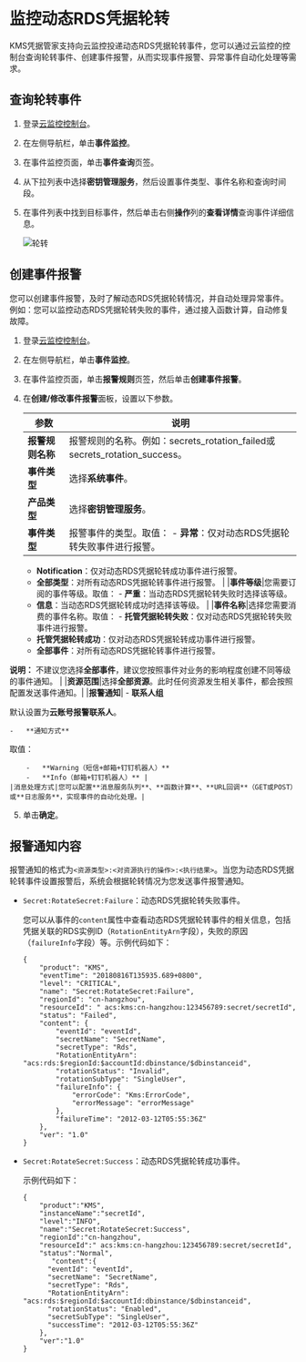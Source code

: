 # 监控动态RDS凭据轮转

KMS凭据管家支持向云监控投递动态RDS凭据轮转事件，您可以通过云监控的控制台查询轮转事件、创建事件报警，从而实现事件报警、异常事件自动化处理等需求。

## 查询轮转事件

1.  登录[云监控控制台](https://cms-intl.console.aliyun.com)。

2.  在左侧导航栏，单击**事件监控**。

3.  在事件监控页面，单击**事件查询**页签。

4.  从下拉列表中选择**密钥管理服务**，然后设置事件类型、事件名称和查询时间段。

5.  在事件列表中找到目标事件，然后单击右侧**操作**列的**查看详情**查询事件详细信息。

    ![轮转](https://static-aliyun-doc.oss-accelerate.aliyuncs.com/assets/img/zh-CN/1409808061/p201047.png)


## 创建事件报警

您可以创建事件报警，及时了解动态RDS凭据轮转情况，并自动处理异常事件。例如：您可以监控动态RDS凭据轮转失败的事件，通过接入函数计算，自动修复故障。

1.  登录[云监控控制台](https://cms-intl.console.aliyun.com)。

2.  在左侧导航栏，单击**事件监控**。

3.  在事件监控页面，单击**报警规则**页签，然后单击**创建事件报警**。

4.  在**创建/修改事件报警**面板，设置以下参数。

    |参数|说明|
    |--|--|
    |**报警规则名称**|报警规则的名称。例如：secrets\_rotation\_failed或secrets\_rotation\_success。|
    |**事件类型**|选择**系统事件**。|
    |**产品类型**|选择**密钥管理服务**。|
    |**事件类型**|报警事件的类型。取值：    -   **异常**：仅对动态RDS凭据轮转失败事件进行报警。
    -   **Notification**：仅对动态RDS凭据轮转成功事件进行报警。
    -   **全部类型**：对所有动态RDS凭据轮转事件进行报警。 |
    |**事件等级**|您需要订阅的事件等级。取值：    -   **严重**：当动态RDS凭据轮转失败时选择该等级。
    -   **信息**：当动态RDS凭据轮转成功时选择该等级。 |
    |**事件名称**|选择您需要消费的事件名称。取值：    -   **托管凭据轮转失败**：仅对动态RDS凭据轮转失败事件进行报警。
    -   **托管凭据轮转成功**：仅对动态RDS凭据轮转成功事件进行报警。
    -   **全部事件**：对所有动态RDS凭据轮转事件进行报警。

**说明：** 不建议您选择**全部事件**，建议您按照事件对业务的影响程度创建不同等级的事件通知。 |
    |**资源范围**|选择**全部资源**。此时任何资源发生相关事件，都会按照配置发送事件通知。|
    |**报警通知**|    -   **联系人组**

默认设置为**云账号报警联系人**。

    -   **通知方式**

取值：

        -   **Warning（短信+邮箱+钉钉机器人）**
        -   **Info（邮箱+钉钉机器人）** |
    |消息处理方式|您可以配置**消息服务队列**、**函数计算**、**URL回调**（GET或POST）或**日志服务**，实现事件的自动化处理。|

5.  单击**确定**。


## 报警通知内容

报警通知的格式为`<资源类型>:<对资源执行的操作>:<执行结果>`。当您为动态RDS凭据轮转事件设置报警后，系统会根据轮转情况为您发送事件报警通知。

-   `Secret:RotateSecret:Failure`：动态RDS凭据轮转失败事件。

    您可以从事件的`content`属性中查看动态RDS凭据轮转事件的相关信息，包括凭据关联的RDS实例ID（`RotationEntityArn`字段），失败的原因（`failureInfo`字段）等。示例代码如下：

    ```
    {
        "product": "KMS",
        "eventTime": "20180816T135935.689+0800",
        "level": "CRITICAL",
        "name": "Secret:RotateSecret:Failure",
        "regionId": "cn-hangzhou",
        "resourceId": " acs:kms:cn-hangzhou:123456789:secret/secretId",
        "status": "Failed",
        "content": {
            "eventId": "eventId",
            "secretName": "SecretName",
            "secretType": "Rds",
            "RotationEntityArn": "acs:rds:$regionId:$accountId:dbinstance/$dbinstanceid",
            "rotationStatus": "Invalid",
            "rotationSubType": "SingleUser",
            "failureInfo": {
                "errorCode": "Kms:ErrorCode",
                "errorMessage": "errorMessage"
            },
            "failureTime": "2012-03-12T05:55:36Z"
        },
        "ver": "1.0"
    }
    ```

-   `Secret:RotateSecret:Success`：动态RDS凭据轮转成功事件。

    示例代码如下：

    ```
    {
        "product":"KMS",
        "instanceName":"secretId", 
        "level":"INFO",
        "name":"Secret:RotateSecret:Success",
        "regionId":"cn-hangzhou",
        "resourceId":" acs:kms:cn-hangzhou:123456789:secret/secretId",
        "status":"Normal",
           "content":{
          "eventId": "eventId",
          "secretName": "SecretName",
          "secretType": "Rds",
          "RotationEntityArn": "acs:rds:$regionId:$accountId:dbinstance/$dbinstanceid",
          "rotationStatus": "Enabled",
          "secretSubType": "SingleUser",
          "successTime": "2012-03-12T05:55:36Z"
        },
        "ver":"1.0"
    }
    ```


